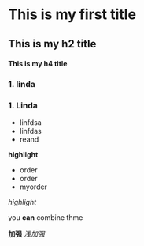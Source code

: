 # This is my first title

## This is my h2 title

#### This is my h4 title

### 1. linda
### 1. Linda

- linfdsa
- linfdas
- reand

**highlight**

* order
* order
* myorder

*highlight*

you **can** combine thme

**加强**
*浅加强*
